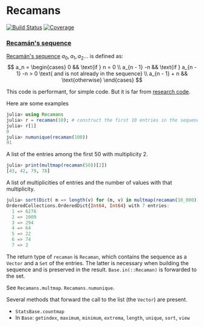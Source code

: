 # Recamans

[![Build Status](https://github.com/jlapeyre/Recamans.jl/actions/workflows/CI.yml/badge.svg?branch=main)](https://github.com/jlapeyre/Recamans.jl/actions/workflows/CI.yml?query=branch%3Amain)
[![Coverage](https://codecov.io/gh/jlapeyre/Recamans.jl/branch/main/graph/badge.svg)](https://codecov.io/gh/jlapeyre/Recamans.jl)

### [Recamán's sequence](https://en.wikipedia.org/wiki/Recam%C3%A1n%27s_sequence)

[Recamán's sequence](https://en.wikipedia.org/wiki/Recam%C3%A1n%27s_sequence) $a_0, a_1, a_2\ldots$ is defined as:
$$
a_n = \begin{cases}
0 && \text{if } n = 0 \\
a_{n - 1} -n && \text{if } a_{n - 1} -n > 0 \text{ and is not already in the sequence} \\
a_{n - 1} + n && \text{otherwise}
\end{cases}
$$

This code is performant, for simple code. But it is far from [research code](https://benchaffin.com/).

Here are some examples
```julia
julia> using Recamans
julia> r = recaman(10); # construct the first 10 entries in the sequence
julia> r[1]
0
julia> numunique(recaman(100))
91
```

A list of the entries among the first 50 with multiplicity 2.
```julia
julia> print(multmap(recaman(50))[2])
[43, 42, 79, 78]
```

A list of multiplicities of entries and the number of values with that multiplicity.
```julia
julia> sort(Dict( m => length(v) for (m, v) in multmap(recaman(10_000))))
OrderedCollections.OrderedDict{Int64, Int64} with 7 entries:
  1 => 6276
  2 => 1009
  3 => 294
  4 => 64
  5 => 22
  6 => 74
  7 => 2
```

The return type of `recaman` is `Recaman`, which contains the sequence as a `Vector` and
a `Set` of the entries. The latter is necessary when building the sequence and is
preserved in the result. `Base.in(::Recaman)` is forwarded to the set.

See `Recamans.multmap`. `Recamans.numunique`.

Several methods that forward the call to the list (the `Vector`) are present.

* `StatsBase.countmap`
* In `Base`: `getindex`, `maximum`, `minimum`, `extrema`, `length`, `unique`, `sort`, `view`
